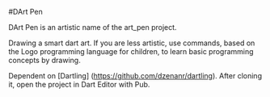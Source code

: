 #DArt Pen

DArt Pen is an artistic name of the art_pen project.

Drawing a smart dart art. 
If you are less artistic, use commands, based on the Logo programming language for children, 
to learn basic programming concepts by drawing.

Dependent on [Dartling] (https://github.com/dzenanr/dartling). 
After cloning it, open the project in Dart Editor with Pub.